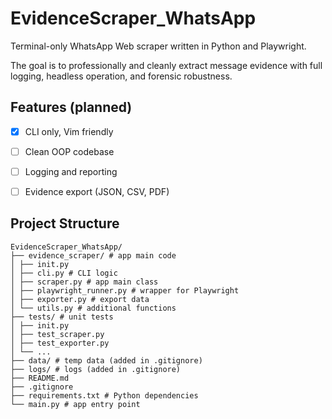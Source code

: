 # EvidenceScraper_WhatsApp

Terminal-only WhatsApp Web scraper written in Python and Playwright.

The goal is to professionally and cleanly extract message evidence with full logging, headless operation, and forensic robustness.

## Features (planned)
- [x] CLI only, Vim friendly
- [ ] Clean OOP codebase
- [ ] Logging and reporting
- [ ] Evidence export (JSON, CSV, PDF)


## Project Structure

```
EvidenceScraper_WhatsApp/
├── evidence_scraper/ # app main code
│ ├── init.py
│ ├── cli.py # CLI logic
│ ├── scraper.py # app main class
│ ├── playwright_runner.py # wrapper for Playwright
│ ├── exporter.py # export data
│ └── utils.py # additional functions
├── tests/ # unit tests
│ ├── init.py
│ ├── test_scraper.py
│ ├── test_exporter.py
│ └── ...
├── data/ # temp data (added in .gitignore)
├── logs/ # logs (added in .gitignore)
├── README.md
├── .gitignore
├── requirements.txt # Python dependencies
└── main.py # app entry point
```
